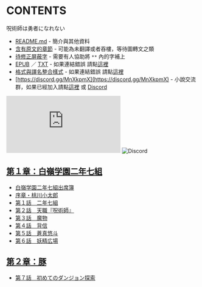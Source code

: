 # CONTENTS

呪術師は勇者になれない


- [README.md](README.md) - 簡介與其他資料
- [含有原文的章節](ja.md) - 可能為未翻譯或者吞樓，等待圖轉文之類
- [待修正屏蔽字](%E5%BE%85%E4%BF%AE%E6%AD%A3%E5%B1%8F%E8%94%BD%E5%AD%97.md) - 需要有人協助將 `**` 內的字補上
- [EPUB](https://gitlab.com/demonovel/epub-txt/blob/master/user_out/%E5%91%AA%E8%A1%93%E5%B8%AB%E3%81%AF%E5%8B%87%E8%80%85%E3%81%AB%E3%81%AA%E3%82%8C%E3%81%AA%E3%81%84.epub) ／ [TXT](https://gitlab.com/demonovel/epub-txt/blob/master/user_out/out/%E5%91%AA%E8%A1%93%E5%B8%AB%E3%81%AF%E5%8B%87%E8%80%85%E3%81%AB%E3%81%AA%E3%82%8C%E3%81%AA%E3%81%84.out.txt) - 如果連結錯誤 請點[這裡](https://gitlab.com/demonovel/epub-txt/tree/master)
- [格式與譯名整合樣式](https://github.com/bluelovers/node-novel/blob/master/lib/locales/%E5%91%AA%E8%A1%93%E5%B8%AB%E3%81%AF%E5%8B%87%E8%80%85%E3%81%AB%E3%81%AA%E3%82%8C%E3%81%AA%E3%81%84.ts) - 如果連結錯誤 請點[這裡](https://github.com/bluelovers/node-novel/tree/master/lib/locales)
- [https://discord.gg/MnXkpmX](https://discord.gg/MnXkpmX) - 小說交流群，如果已經加入請點[這裡](https://discordapp.com/channels/467794087769014273/467794088285175809) 或 [Discord](https://discordapp.com/channels/@me)


![導航目錄](https://chart.apis.google.com/chart?cht=qr&chs=150x150&chl=https://gitee.com/bluelovers/novel/blob/master/user_out/呪術師は勇者になれない/導航目錄.md)  ![Discord](https://chart.apis.google.com/chart?cht=qr&chs=150x150&chl=https://discord.gg/MnXkpmX)




## [第１章：白嶺学園二年七組](00000_%E7%AC%AC%EF%BC%91%E7%AB%A0%EF%BC%9A%E7%99%BD%E5%B6%BA%E5%AD%A6%E5%9C%92%E4%BA%8C%E5%B9%B4%E4%B8%83%E7%B5%84)

- [白嶺学園二年七組出席簿](00000_%E7%AC%AC%EF%BC%91%E7%AB%A0%EF%BC%9A%E7%99%BD%E5%B6%BA%E5%AD%A6%E5%9C%92%E4%BA%8C%E5%B9%B4%E4%B8%83%E7%B5%84/00010_%E7%99%BD%E5%B6%BA%E5%AD%A6%E5%9C%92%E4%BA%8C%E5%B9%B4%E4%B8%83%E7%B5%84%E5%87%BA%E5%B8%AD%E7%B0%BF.txt)
- [序章・桃川小太郎](00000_%E7%AC%AC%EF%BC%91%E7%AB%A0%EF%BC%9A%E7%99%BD%E5%B6%BA%E5%AD%A6%E5%9C%92%E4%BA%8C%E5%B9%B4%E4%B8%83%E7%B5%84/00020_%E5%BA%8F%E7%AB%A0%E3%83%BB%E6%A1%83%E5%B7%9D%E5%B0%8F%E5%A4%AA%E9%83%8E.txt)
- [第１話　二年七組](00000_%E7%AC%AC%EF%BC%91%E7%AB%A0%EF%BC%9A%E7%99%BD%E5%B6%BA%E5%AD%A6%E5%9C%92%E4%BA%8C%E5%B9%B4%E4%B8%83%E7%B5%84/00030_%E7%AC%AC%EF%BC%91%E8%A9%B1%E3%80%80%E4%BA%8C%E5%B9%B4%E4%B8%83%E7%B5%84.txt)
- [第２話　天職『呪術師』](00000_%E7%AC%AC%EF%BC%91%E7%AB%A0%EF%BC%9A%E7%99%BD%E5%B6%BA%E5%AD%A6%E5%9C%92%E4%BA%8C%E5%B9%B4%E4%B8%83%E7%B5%84/00040_%E7%AC%AC%EF%BC%92%E8%A9%B1%E3%80%80%E5%A4%A9%E8%81%B7%E3%80%8E%E5%91%AA%E8%A1%93%E5%B8%AB%E3%80%8F.txt)
- [第３話　魔物](00000_%E7%AC%AC%EF%BC%91%E7%AB%A0%EF%BC%9A%E7%99%BD%E5%B6%BA%E5%AD%A6%E5%9C%92%E4%BA%8C%E5%B9%B4%E4%B8%83%E7%B5%84/00050_%E7%AC%AC%EF%BC%93%E8%A9%B1%E3%80%80%E9%AD%94%E7%89%A9.txt)
- [第４話　背信](00000_%E7%AC%AC%EF%BC%91%E7%AB%A0%EF%BC%9A%E7%99%BD%E5%B6%BA%E5%AD%A6%E5%9C%92%E4%BA%8C%E5%B9%B4%E4%B8%83%E7%B5%84/00060_%E7%AC%AC%EF%BC%94%E8%A9%B1%E3%80%80%E8%83%8C%E4%BF%A1.txt)
- [第５話　蒼真悠斗](00000_%E7%AC%AC%EF%BC%91%E7%AB%A0%EF%BC%9A%E7%99%BD%E5%B6%BA%E5%AD%A6%E5%9C%92%E4%BA%8C%E5%B9%B4%E4%B8%83%E7%B5%84/00070_%E7%AC%AC%EF%BC%95%E8%A9%B1%E3%80%80%E8%92%BC%E7%9C%9F%E6%82%A0%E6%96%97.txt)
- [第６話　妖精広場](00000_%E7%AC%AC%EF%BC%91%E7%AB%A0%EF%BC%9A%E7%99%BD%E5%B6%BA%E5%AD%A6%E5%9C%92%E4%BA%8C%E5%B9%B4%E4%B8%83%E7%B5%84/00080_%E7%AC%AC%EF%BC%96%E8%A9%B1%E3%80%80%E5%A6%96%E7%B2%BE%E5%BA%83%E5%A0%B4.txt)


## [第２章：豚](00010_%E7%AC%AC%EF%BC%92%E7%AB%A0%EF%BC%9A%E8%B1%9A)

- [第７話　初めてのダンジョン探索](00010_%E7%AC%AC%EF%BC%92%E7%AB%A0%EF%BC%9A%E8%B1%9A/00010_%E7%AC%AC%EF%BC%97%E8%A9%B1%E3%80%80%E5%88%9D%E3%82%81%E3%81%A6%E3%81%AE%E3%83%80%E3%83%B3%E3%82%B8%E3%83%A7%E3%83%B3%E6%8E%A2%E7%B4%A2.txt)

